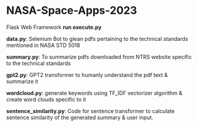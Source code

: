 # NASA-Space-Apps-2023
Flask Web Framework
**run execute.py**

**data.py**: Selenium Bot to glean pdfs pertaining to the technical standards mentioned in NASA STD 5018

**summary.py**: To summarize pdfs downloaded from NTRS website specific to the technical standards

**gpt2.py**: GPT2 transformer to humanly understand the pdf text & summarize it

**wordcloud.py**: generate keywords using TF_IDF vectorizer algorithm & create word clouds specific to it

**sentence_similarity.py**: Code for sentence transformer to calculate sentence similarity of the generated summary & user input.



